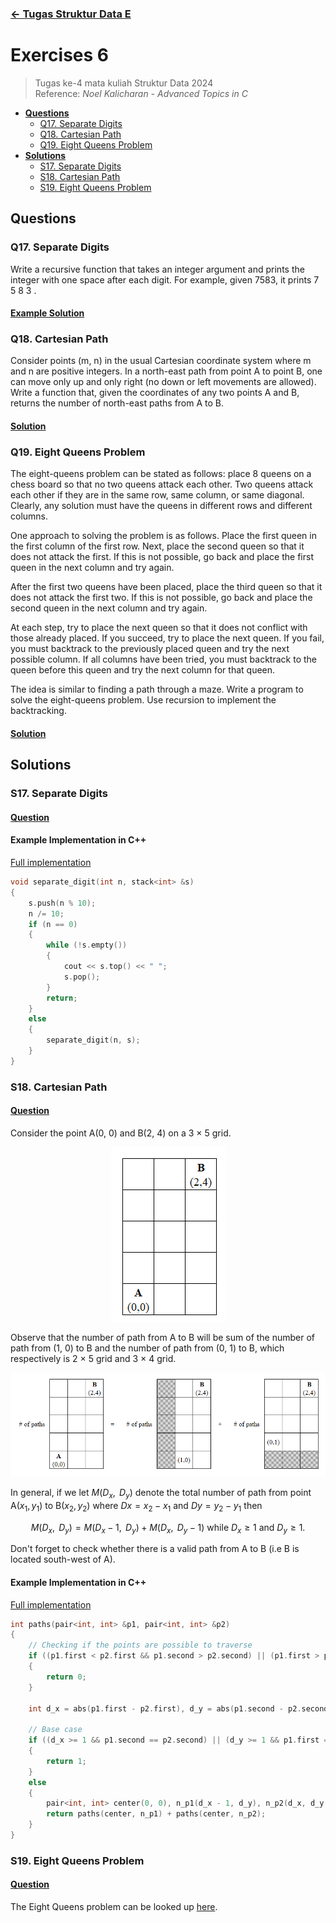 ### [← Tugas Struktur Data E](../../)
# Exercises 6
> Tugas ke-4 mata kuliah Struktur Data 2024<br>
> Reference: _Noel Kalicharan - Advanced Topics in C_<br>
- [**Questions**](#qs)
    - [Q17. Separate Digits](#q17)
    - [Q18. Cartesian Path](#q18)
    - [Q19. Eight Queens Problem](#q19)
- [**Solutions**](#ss)
    - [S17. Separate Digits](#s17)
    - [S18. Cartesian Path](#s18)
    - [S19. Eight Queens Problem](#s19)

## Questions <a name="qs"></a>
### Q17. Separate Digits <a name="q17"></a>
Write a recursive function that takes an integer argument and prints the integer with one space after each digit. For example, given 7583, it prints 7 5 8 3 .

#### [Example Solution](#s17)

### Q18. Cartesian Path <a name="q18"></a>
Consider points (m, n) in the usual Cartesian coordinate system where m and n are positive integers. In a north-east path from point A to point B, one can move only up and only right (no down or left movements are allowed). Write a function that, given the coordinates of any two points A and B, returns the number of north-east paths from A to B.

#### [Solution](#s18)

### Q19. Eight Queens Problem <a name="q19"></a>
The eight-queens problem can be stated as follows: place 8 queens on a chess board so that no two queens attack each other. Two queens attack each other if they are in the same row, same column, or same diagonal. Clearly, any solution must have the queens in different rows and different columns.

One approach to solving the problem is as follows. Place the first queen in the first column of the first row. Next, place the second queen so that it does not attack the first. If this is not possible, go back and place the first queen in the next column and try again.

After the first two queens have been placed, place the third queen so that it does not attack the first two. If this is not possible, go back and place the second queen in the next column and try again.

At each step, try to place the next queen so that it does not conflict with those already placed. If you succeed, try to place the next queen. If you fail, you must backtrack to the previously placed queen and try the next possible column. If all columns have been tried, you must backtrack to the queen before this
queen and try the next column for that queen.

The idea is similar to finding a path through a maze. Write a program to solve the eight-queens problem. Use recursion to implement the backtracking.

#### [Solution](#s19)

## Solutions <a name="ss"></a>

### S17. Separate Digits <a name="s17"></a>
#### [Question](#q17)

#### Example Implementation in C++
[Full implementation](code/cpp/17.cpp)
```cpp
void separate_digit(int n, stack<int> &s)
{
    s.push(n % 10);
    n /= 10;
    if (n == 0)
    {
        while (!s.empty())
        {
            cout << s.top() << " ";
            s.pop();
        }
        return;
    }
    else
    {
        separate_digit(n, s);
    }
}
```

### S18. Cartesian Path <a name="s18"></a>
#### [Question](#q18)
Consider the point A(0, 0) and B(2, 4) on a 3 × 5 grid.
<p align="center">
    <img src="../../assets/e6-q18-1.png"/>
</p>

Observe that the number of path from A to B will be sum of the number of path from (1, 0) to B and the number of path from (0, 1) to B, which respectively is 2 × 5 grid and 3 × 4 grid.
<p align="center">
    <img src="../../assets/e6-q18-2.png"/>
</p>

In general, if we let $M(D_x, \text{ }D_y)$ denote the total number of path from point A($x_1, y_1$) to B($x_2, y_2$) where $Dx = x_2 - x_1$ and $Dy = y_2 - y_1$ then 

$$
M(D_x, \text{ }D_y) = M(D_x - 1, \text{ }D_y) + M(D_x, \text{ }D_y - 1) \text{ while } D_x ≥ 1 \text{ and } D_y ≥ 1.
$$

Don't forget to check whether there is a valid path from A to B (i.e B is located south-west of A).

#### Example Implementation in C++
[Full implementation](code/cpp/18.cpp)
```cpp
int paths(pair<int, int> &p1, pair<int, int> &p2)
{
    // Checking if the points are possible to traverse
    if ((p1.first < p2.first && p1.second > p2.second) || (p1.first > p2.first && p1.second < p2.second))
    {
        return 0;
    }

    int d_x = abs(p1.first - p2.first), d_y = abs(p1.second - p2.second);

    // Base case
    if ((d_x >= 1 && p1.second == p2.second) || (d_y >= 1 && p1.first == p2.first))
    {
        return 1;
    }
    else
    {
        pair<int, int> center(0, 0), n_p1(d_x - 1, d_y), n_p2(d_x, d_y - 1);
        return paths(center, n_p1) + paths(center, n_p2);
    }
}
```

### S19. Eight Queens Problem <a name="s19"></a>
#### [Question](#q19)
The Eight Queens problem can be looked up [here](https://www.geeksforgeeks.org/8-queen-problem/).
